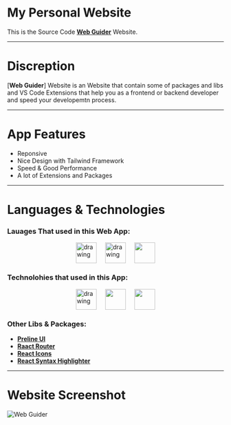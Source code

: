 # My Personal Website

This is the Source Code [**Web Guider**](https://web-guider.vercel.app/) Website.

---

# Discreption

[**Web Guider**] Website is an Website that contain some of packages and libs and VS Code Extensions that help you as a frontend or backend developer and speed your developemtn process.

---

# App Features

- Reponsive
- Nice Design with Tailwind Framework
- Speed & Good Performance
- A lot of Extensions and Packages

---

# Languages & Technologies

### Lauages That used in this Web App:

<div style="display: flex; justify-content: center; align-items: center; gap: 20px;">
  <a href="https://developer.mozilla.org/en-US/docs/Web/HTML"><img src="https://img.icons8.com/color/48/000000/html-5--v1.png" alt="drawing" width="48" height="48"/></a>
  <a href="https://developer.mozilla.org/en-US/docs/Web/CSS?retiredLocale=ar"><img src="https://img.icons8.com/color/48/000000/css3.png" alt="drawing" width="48" height="48"/></a>
  <a href="https://www.javascript.com/"><img src="https://img.icons8.com/color/48/000000/javascript--v2.png" width="48" height="48"/></a>
</div>

### Technolohies that used in this App:

<div style="display: flex; justify-content: center; align-items: center; gap: 20px;">
  <a href="https://reactjs.org/"><img src="https://cdn-icons-png.flaticon.com/512/3334/3334886.png" alt="drawing" width="48" height="48"/></a>
  <a href="https://tailwindcss.com/"><img src="https://tailwindcss.com/_next/static/media/tailwindcss-mark.79614a5f61617ba49a0891494521226b.svg" width="48" height="48"/></a>
  <a href="https://sass-lang.com/"><img src="https://cdn-icons-png.flaticon.com/512/5968/5968358.png" width="48" height="48"/></a>
</div>

### Other Libs & Packages:

- [**Preline UI**](https://preline.co/docs/index.html)
- [**Raact Router**](https://reactrouter.com/)
- [**React Icons**](https://react-icons.github.io/react-icons/)
- [**React Syntax Highlighter**](https://www.npmjs.com/package/react-syntax-highlighter)

---

# Website Screenshot

![Web Guider]()

